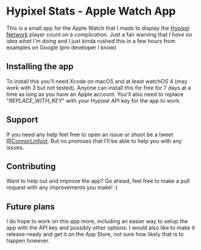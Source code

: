 # Hypixel Stats - Apple Watch App

This is a small app  for the Apple Watch that I made to display the [Hypixel Network](https://hypixel.net) player count on a complication. Just a fair warning that _I have no idea what I'm doing_ and I just kinda rushed this in a few hours from examples on Google (pro developer I know)

## Installing the app

To install this you'll need Xcode on macOS and at least watchOS 4 (may work with 3 but not tested). Anyone can install this for free for 7 days at a time as long as you have an Apple account. You'll also need to replace "_REPLACE_WITH_KEY_" with your Hypixel API key for the app to work.

## Support

If you need any help feel free to open an issue or shoot be a tweet [@ConnorLinfoot](https://twitter.com/ConnorLinfoot). But no promises that I'll be able to help you with any issues.

## Contributing

Want to help out and improve the app? Go ahead, feel free to make a pull request with any improvements you make! :)

## Future plans

I do hope to work on this app more, including an easier way to setup the app with the API key and possibly other options. I would also like to make it release-ready and get it on the App Store, not sure how likely that is to happen however.
